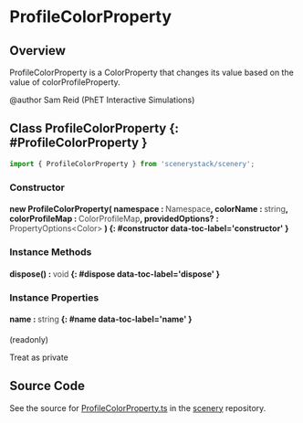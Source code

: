 # ProfileColorProperty

## Overview

ProfileColorProperty is a ColorProperty that changes its value based on the value of colorProfileProperty.

@author Sam Reid (PhET Interactive Simulations)

## Class ProfileColorProperty {: #ProfileColorProperty }


```js
import { ProfileColorProperty } from 'scenerystack/scenery';
```
### Constructor

#### new ProfileColorProperty( namespace : <span style="font-weight: 400; opacity: 80%;">Namespace</span>, colorName : <span style="font-weight: 400; opacity: 80%;">string</span>, colorProfileMap : <span style="font-weight: 400; opacity: 80%;">ColorProfileMap</span>, providedOptions? : <span style="font-weight: 400; opacity: 80%;">PropertyOptions&lt;Color&gt;</span> ) {: #constructor data-toc-label='constructor' }

### Instance Methods

#### dispose() : <span style="font-weight: 400; opacity: 80%;">void</span> {: #dispose data-toc-label='dispose' }

### Instance Properties

#### name : <span style="font-weight: 400; opacity: 80%;">string</span> {: #name data-toc-label='name' }

(readonly)

Treat as private



## Source Code

See the source for [ProfileColorProperty.ts](https://github.com/phetsims/scenery/blob/main/js/util/ProfileColorProperty.ts) in the [scenery](https://github.com/phetsims/scenery) repository.
